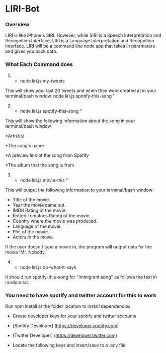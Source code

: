 # LIRI-Bot

### Overview
LIRI is like iPhone's SIRI. However, while SIRI is a Speech Interpretation and Recognition Interface, LIRI is a Language Interpretation and Recognition Interface. LIRI will be a command line node app that takes in parameters and gives you back data.

### What Each Command does
1. - node liri.js my-tweets

This will show your last 20 tweets and when they were created at in your terminal/bash window.
node liri.js spotify-this-song '<song name here>'

2. - node liri.js spotify-this-song '<song name here>'

This will show the following information about the song in your terminal/bash window

*Artist(s)

*The song's name

*A preview link of the song from Spotify

*The album that the song is from

3. - node liri.js movie-this '<movie name here>'

This will output the following information to your terminal/bash window:

  * Title of the movie.
  * Year the movie came out.
  * IMDB Rating of the movie.
  * Rotten Tomatoes Rating of the movie.
  * Country where the movie was produced.
  * Language of the movie.
  * Plot of the movie.
  * Actors in the movie.

If the user doesn't type a movie in, the program will output data for the movie 'Mr. Nobody.'


4. - node liri.js do-what-it-says

It should run spotify-this-song for "Immigrant song" as follows the text in random.txt.

### You need to have spotify and twitter account for this to work
Run npm install at the folder location to install dependencies

- Create developer keys for your spotify and twitter accounts

- [Spotify Developer] (https://developer.spotify.com)

- [Twitter Developer] (https://developer.twitter.com)

- Locate the following keys and insert/save to a .env file




